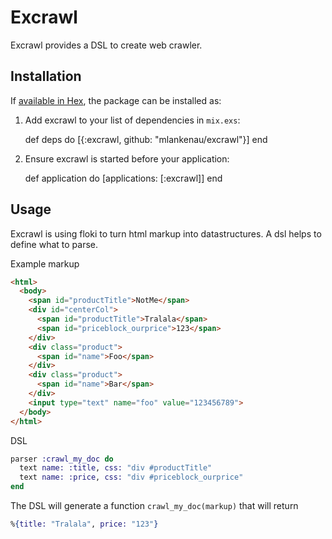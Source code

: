 # Excrawl

Excrawl provides a DSL to create web crawler.

## Installation

If [available in Hex](https://hex.pm/docs/publish), the package can be installed as:

  1. Add excrawl to your list of dependencies in `mix.exs`:

        def deps do
          [{:excrawl, github: "mlankenau/excrawl"}]
        end

  2. Ensure excrawl is started before your application:

        def application do
          [applications: [:excrawl]]
        end

## Usage

Excrawl is using floki to turn html markup into datastructures. A dsl
helps to define what to parse.

Example markup
```html
<html>
  <body>
    <span id="productTitle">NotMe</span>
    <div id="centerCol">
      <span id="productTitle">Tralala</span>
      <span id="priceblock_ourprice">123</span>
    </div>
    <div class="product">
      <span id="name">Foo</span>
    </div>
    <div class="product">
      <span id="name">Bar</span>
    </div>
    <input type="text" name="foo" value="123456789">
  </body>
</html>
```

DSL
```elixir
parser :crawl_my_doc do
  text name: :title, css: "div #productTitle"
  text name: :price, css: "div #priceblock_ourprice"
end
```

The DSL will generate a function ```crawl_my_doc(markup)``` that
will return

```elixir
%{title: "Tralala", price: "123"}
```
